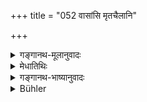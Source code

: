 +++
title = "052 वासांसि मृतचैलानि"

+++

<details><summary>गङ्गानथ-मूलानुवादः</summary>

The clothes of dead bodies shall be their dress; they shall eat in broken dishes; their ornaments shall be of iron, and they shall be constantly wandering.—(52)
</details>

<details><summary>मेधातिथिः</summary>

सर्वकालं **परिव्रज्या**, नैकत्रस्थाने वसेयुः ॥ १०.५२ ॥
</details>

<details><summary>गङ्गानथ-भाष्यानुवादः</summary>

They shall be always wandering; not remaining at any one place.—(52)
</details>

<details><summary>Bühler</summary>

052	Their dress (shall be) the garments of the dead, (they shall eat) their food from broken dishes, black iron (shall be) their ornaments, and they must always wander from place to place.
</details>
